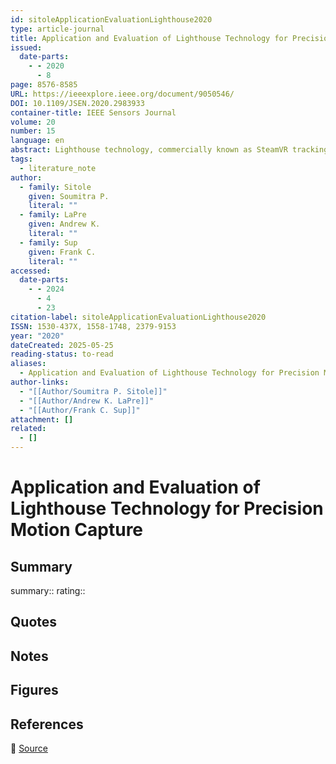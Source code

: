 ```yaml
---
id: sitoleApplicationEvaluationLighthouse2020
type: article-journal
title: Application and Evaluation of Lighthouse Technology for Precision Motion Capture
issued:
  date-parts:
    - - 2020
      - 8
page: 8576-8585
URL: https://ieeexplore.ieee.org/document/9050546/
DOI: 10.1109/JSEN.2020.2983933
container-title: IEEE Sensors Journal
volume: 20
number: 15
language: en
abstract: Lighthouse technology, commercially known as SteamVR tracking, is a 3D motion capture system developed for virtual reality applications that couples light-based and inertial tracking methods. In this paper, we benchmark its performance in motion tracking for possible applications in biomechanics and robotics. The tracking performance of the system was evaluated to determine the accuracy and repeatability for pose measurements from dynamic studies. In order to establish a baseline for tracking and to cross-validate the results, a seven degree-of-freedom industrial robotic arm was used. For precision, repeated motions were performed using the robotic arm with a motion capture tracker mounted on the end-effector of the robot. Accuracy was evaluated by comparing poses of the motion tracker from the lighthouse technology with the poses obtained for the robot’s endeffector. Key to the evaluation approach was the use of an additional tracker which served as a ground reference frame for tracking. This improved the evaluation results by resolving global frame inconsistency issues observed during initial data acquisition and ﬁndings documented in referenced literature. The results obtained show accuracy and precision of the system to be millimeter and sub-degree level for position and orientation measurements respectively under good tracking conditions. Post evaluation, the system was applied to a phantom limb (prosthetic arm) for an inverse kinematics analysis. Recording a tracker attached to the initial and ﬁnal segments of the prosthetic limb, the experimental data was applied to a kinematic model of the limb to solve for the joint angle values.
tags:
  - literature_note
author:
  - family: Sitole
    given: Soumitra P.
    literal: ""
  - family: LaPre
    given: Andrew K.
    literal: ""
  - family: Sup
    given: Frank C.
    literal: ""
accessed:
  date-parts:
    - - 2024
      - 4
      - 23
citation-label: sitoleApplicationEvaluationLighthouse2020
ISSN: 1530-437X, 1558-1748, 2379-9153
year: "2020"
dateCreated: 2025-05-25
reading-status: to-read
aliases:
  - Application and Evaluation of Lighthouse Technology for Precision Motion Capture
author-links:
  - "[[Author/Soumitra P. Sitole]]"
  - "[[Author/Andrew K. LaPre]]"
  - "[[Author/Frank C. Sup]]"
attachment: []
related:
  - []
---
```


# Application and Evaluation of Lighthouse Technology for Precision Motion Capture

## Summary
summary::
rating::

## Quotes

## Notes

## Figures

## References

🔗 [Source](https://ieeexplore.ieee.org/document/9050546/)

